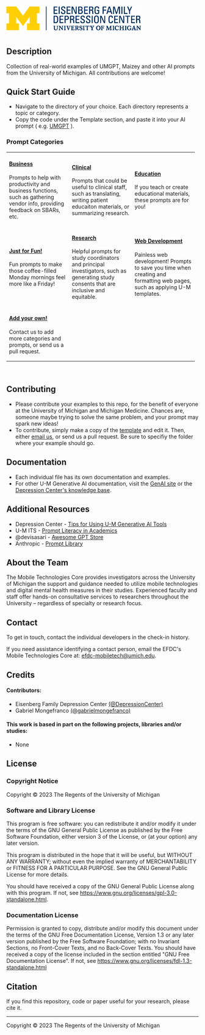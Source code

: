 ![Depression Center Logo](https://github.com/DepressionCenter/.github/blob/main/images/EFDCLogo_375w.png "depressioncenter.org")

# <Repository Title>

## Description
Collection of real-world examples of UMGPT, Maizey and other AI prompts from the University of Michigan. All contributions are welcome!



## Quick Start Guide
* Navigate to the directory of your choice. Each directory represents a topic or category.
* Copy the code under the Template section, and paste it into your AI prompt ( e.g. [UMGPT](https://umgpt.umich.edu/) ).  

### Prompt Categories
<table border="0" width="98%" style="width: 98%;">
  <tbody>
    <tr>
      <td width="32%">
        <h4><a href="/business/">Business</a></h4>
        <p>Prompts to help with productivity and business functions, such as gathering vendor info, providing feedback on SBARs, etc.</p>
      </td>
      <td width="32%">
        <h4><a href="/clinical/">Clinical</a></h4>
        <p>Prompts that could be useful to clinical staff, such as translating, writing patient educaiton materials, or summarizing research.</p>
      </td>
      <td width="32%">
        <h4><a href="/education/">Education</a></h4>
        <p>If you teach or create educational materials, these prompts are for you!</p>
      </td>
    </tr>
    <tr>
      <td width="32%">
        <h4><a href="/just-for-fun/">Just for Fun!</a></h4>
        <p>Fun prompts to make those coffee-filled Monday mornings feel more like a Friday!</p>
      </td>
      <td width="32%">
        <h4><a href="/research/">Research</a></h4>
        <p>Helpful prompts for study coordinators and principal investigators, such as generating study consents that are inclusive and equitable.</p>
      </td>
      <td width="32%">
        <h4><a href="web-development">Web Development</a></h4>
        <p>Painless web development! Prompts to save you time when creating and formatting web pages, such as applying U-M templates.</p>
      </td>
    </tr>
    <tr>
      <td width="32%">
        <h4><a href="#contact">Add your own!</a></h4>
        <p>Contact us to add more categories and prompts, or send us a pull request.</p>
      </td>
      <td width="32%">
        <h4><a href="#"></a></h4>
        <p></p>
      </td>
      <td width="32%">
        <h4><a href="#"></a></h4>
        <p></p>
      </td>
    </tr>
  </tbody>
</table>
<br />



## Contributing
* Please contribute your examples to this repo, for the benefit of everyone at the University of Michigan and Michigan Medicine. Chances are, someone maybe trying to solve the same problem, and your prompt may spark new ideas!
* To contribute, simply make a copy of the [template](_template.md) and edit it. Then, either [email us](#contact), or send us a pull request. Be sure to specifiy the folder where your example should go.


## Documentation
* Each individual file has its own documentation and examples.
* For other U-M Generative AI documentation, visit the [GenAI site](https://genai.umich.edu/) or the [Depression Center's knowledge base](https://michmed.org/efdc-kb).

## Additional Resources
* Depression Center - [Tips for Using U-M Generative AI Tools](https://teamdynamix.umich.edu/TDClient/210/DepressionCenter/KB/ArticleDet?ID=10725)
* U-M ITS - [Prompt Literacy in Academics](https://genai.umich.edu/resources/prompt-literacy)
* @devisasari - [Awesome GPT Store](https://github.com/devisasari/awesome-gpt-store)
* Anthropic - [Prompt Library](https://docs.anthropic.com/claude/prompt-library)



## About the Team
The Mobile Technologies Core provides investigators across the University of Michigan the support and guidance needed to utilize mobile technologies and digital mental health measures in their studies. Experienced faculty and staff offer hands-on consultative services to researchers throughout the University – regardless of specialty or research focus.



## Contact
To get in touch, contact the individual developers in the check-in history.

If you need assistance identifying a contact person, email the EFDC's Mobile Technologies Core at: efdc-mobiletech@umich.edu.



## Credits
#### Contributors:
+ Eisenberg Family Depression Center [(@DepressionCenter)](https://github.com/DepressionCenter/)
+ Gabriel Mongefranco [(@gabrielmongefranco)](https://github.com/gabrielmongefranco)



#### This work is based in part on the following projects, libraries and/or studies:
+ None



## License
### Copyright Notice
Copyright © 2023 The Regents of the University of Michigan


### Software and Library License
This program is free software: you can redistribute it and/or modify it under the terms of the GNU General Public License as published by the Free Software Foundation, either version 3 of the License, or (at your option) any later version.

This program is distributed in the hope that it will be useful, but WITHOUT ANY WARRANTY; without even the implied warranty of MERCHANTABILITY or FITNESS FOR A PARTICULAR PURPOSE. See the GNU General Public License for more details.

You should have received a copy of the GNU General Public License along with this program. If not, see <https://www.gnu.org/licenses/gpl-3.0-standalone.html>.


### Documentation License
Permission is granted to copy, distribute and/or modify this document 
under the terms of the GNU Free Documentation License, Version 1.3 
or any later version published by the Free Software Foundation; 
with no Invariant Sections, no Front-Cover Texts, and no Back-Cover Texts. 
You should have received a copy of the license included in the section entitled "GNU 
Free Documentation License". If not, see <https://www.gnu.org/licenses/fdl-1.3-standalone.html>



## Citation
If you find this repository, code or paper useful for your research, please cite it.

----

Copyright © 2023 The Regents of the University of Michigan
